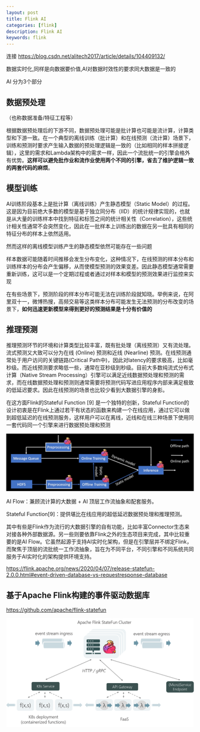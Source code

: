 ```yaml
---
layout: post
title: Flink AI
categories: [flink]
description: Flink AI
keywords: flink
---
```


连接 https://blog.csdn.net/alitech2017/article/details/104409132/

数据实时化,同样是向数据要价值,AI对数据时效性的要求同大数据是一致的

AI 分为3个部分

## 数据预处理

（也称数据准备/特征工程等）

根据数据预处理后的下游不同，数据预处理可能是批计算也可能是流计算，计算类型和下游一致。在一个典型的离线训练（批计算）和在线预测（流计算）场景下，训练和预测时要求产生输入数据的预处理逻辑是一致的（比如相同的样本拼接逻辑），这里的需求和Lambda架构中的需求一样，因此一个流批统一的引擎会格外有优势。**这样可以避免批作业和流作业使用两个不同的引擎，省去了维护逻辑一致的两套代码的麻烦**。



## 模型训练

AI训练阶段基本上是批计算（离线训练）产生静态模型（Static Model）的过程。这是因为目前绝大多数的模型是基于独立同分布（IID）的统计规律实现的，也就是从大量的训练样本中找到特征和标签之间的统计相关性（Correlation），这些统计相关性通常不会突然变化，因此在一批样本上训练出的数据在另一批具有相同的特征分布的样本上依然适用。



然而这样的离线模型训练产生的静态模型依然可能存在一些问题



样本数据可能随着时间推移会发生分布变化，这种情况下，在线预测的样本分布和训练样本的分布会产生偏移，从而使模型预测的效果变差。因此静态模型通常需要重新训练，这可以是一个定期过程或者通过对样本和模型的预测效果进行监控来实现

在有些场景下，预测阶段的样本分布可能无法在训练阶段就知晓。举例来说，在阿里双十一，微博热搜，高频交易等这类样本分布可能发生无法预测的分布改变的场景下，**如何迅速更新模型来得到更好的预测结果是十分有价值的**





## 推理预测



推理预测环节的环境和计算类型比较丰富，既有批处理（离线预测）又有流处理。流式预测又大致可以分为在线 (Online) 预测和近线 (Nearline) 预测。在线预测通常处于用户访问的关键链路(Critical Path中)，因此对latency的要求极高，比如毫秒级。而近线预测要求略低一些，通常在亚秒级到秒级。目前大多数纯流式分布式计算（Native Stream Processing）引擎可以满足近线数据预处理和预测的需求，而在线数据预处理和预测则通常需要将预测代码写进应用程序内部来满足极致的低延迟要求。因此在线预测的场景也比较少看到大数据引擎的身影。



在这方面Flink的Stateful Function [9] 是一个独特的创新，Stateful Function的设计初衷是在Flink上通过若干有状态的函数来构建一个在线应用，通过它可以做到超低延迟的在线预测服务，这样用户可以在离线，近线和在线三种场景下使用同一套代码同一个引擎来进行数据预处理和预测

![ai-process](/images/posts/ai-process.jpeg)

AI Flow：兼顾流计算的大数据 + AI 顶层工作流抽象和配套服务。

Stateful Function[9]：提供堪比在线应用的超低延迟数据预处理和推理预测。

其中有些是Flink作为流行的大数据引擎的自有功能，比如丰富Connector生态来对接各种外部数据源。另一些则要依靠Flink之外的生态项目来完成，其中比较重要的是AI Flow。它虽然起源于支持AI实时化架构，但是在引擎层并不绑定Flink，而聚焦于顶层的流批统一工作流抽象，旨在为不同平台，不同引擎和不同系统共同服务于AI实时化的架构提供环境支持。

https://flink.apache.org/news/2020/04/07/release-statefun-2.0.0.html#event-driven-database-vs-requestresponse-database



## 基于Apache Flink构建**的事件驱动数据库**

https://github.com/apache/flink-statefun



![stateful_functions_overview-ops](/images/posts/stateful_functions_overview-ops.png)